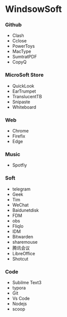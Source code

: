 # WindsowSoft



### Github

- Clash
- Cclose
- PowerToys
- MacType
- SumtratPDF
- CopyQ

### MicroSoft Store

- QuickLook
- EarTrumpet
- TranslucentTB
- Snipaste
- Whiteboard
### Web

- Chrome
- Firefix
- Edge

### Music

- Spotfiy

### Soft

- telegram
- Geek
- Tim
- WeChat
- Baidunetdisk
- FDM
- obs
- Fliqlo
- IDM
- Bitwarden
- sharemouse
- 腾讯会议
- LibreOffice
- Shotcut

### Code

- Subilme Text3
- typora
- Git
- Vs Code
- Nodejs
- scoop
